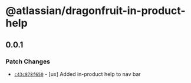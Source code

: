# @atlassian/dragonfruit-in-product-help

## 0.0.1

### Patch Changes

- [`c43c878f650`](https://bitbucket.org/atlassian/atlassian-frontend/commits/c43c878f650) - [ux] Added in-product help to nav bar
